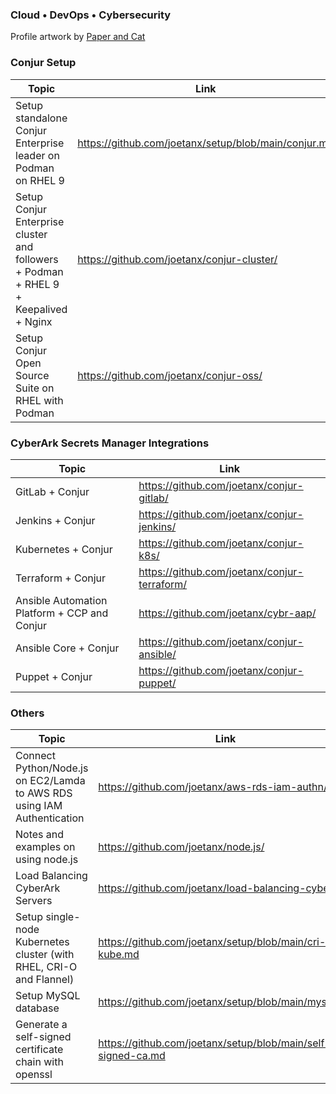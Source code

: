### Cloud • DevOps • Cybersecurity

Profile artwork by [Paper and Cat](https://www.instagram.com/paperandcat/)

### Conjur Setup

|Topic|Link|
|---|---|
|Setup standalone Conjur Enterprise leader on Podman on RHEL 9|<https://github.com/joetanx/setup/blob/main/conjur.md>|
|Setup Conjur Enterprise cluster and followers + Podman + RHEL 9 + Keepalived + Nginx|<https://github.com/joetanx/conjur-cluster/>|
|Setup Conjur Open Source Suite on RHEL with Podman|<https://github.com/joetanx/conjur-oss/>|

### CyberArk Secrets Manager Integrations

|Topic|Link|
|---|---|
|GitLab + Conjur|<https://github.com/joetanx/conjur-gitlab/>|
|Jenkins + Conjur|<https://github.com/joetanx/conjur-jenkins/>|
|Kubernetes + Conjur|<https://github.com/joetanx/conjur-k8s/>|
|Terraform + Conjur|<https://github.com/joetanx/conjur-terraform/>|
|Ansible Automation Platform + CCP and Conjur|<https://github.com/joetanx/cybr-aap/>|
|Ansible Core + Conjur|<https://github.com/joetanx/conjur-ansible/>|
|Puppet + Conjur|<https://github.com/joetanx/conjur-puppet/>|

### Others

|Topic|Link|
|---|---|
|Connect Python/Node.js on EC2/Lamda to AWS RDS using IAM Authentication|<https://github.com/joetanx/aws-rds-iam-authn/>|
|Notes and examples on using node.js|<https://github.com/joetanx/node.js/>|
|Load Balancing CyberArk Servers|<https://github.com/joetanx/load-balancing-cyberark/>|
|Setup single-node Kubernetes cluster (with RHEL, CRI-O and Flannel)|<https://github.com/joetanx/setup/blob/main/cri-o-kube.md>|
|Setup MySQL database|<https://github.com/joetanx/setup/blob/main/mysql.md>|
|Generate a self-signed certificate chain with openssl|<https://github.com/joetanx/setup/blob/main/self-signed-ca.md>|
